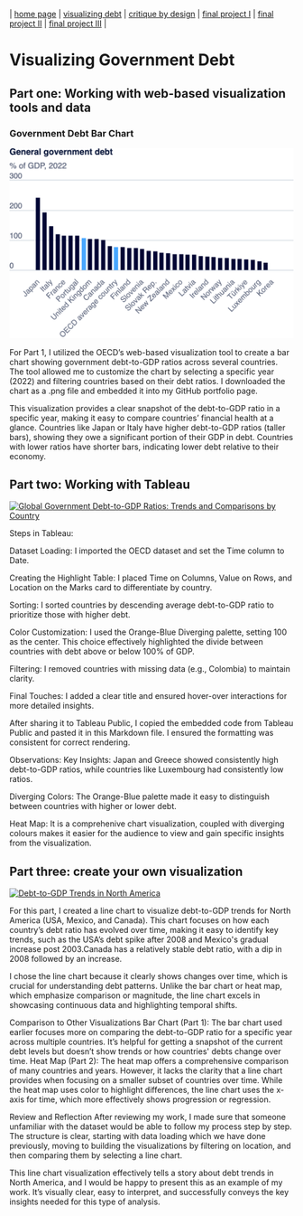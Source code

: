 | [home page](README.md) | [visualizing debt](visualizing-government-debt) | [critique by design](critique-by-design) | [final project I](final-project-part-one) | [final project II](final-project-part-two) | [final project III](final-project-part-three) |

# Visualizing Government Debt



## Part one: Working with web-based visualization tools and data

### Government Debt Bar Chart
![funny dog picture](export-2024-09-09T04_05_48.684Z.png)



For Part 1, I utilized the OECD’s web-based visualization tool to create a bar chart showing government debt-to-GDP ratios across several countries. The tool allowed me to customize the chart by selecting a specific year (2022) and filtering countries based on their debt ratios. I downloaded the chart as a .png file and embedded it into my GitHub portfolio page.

This visualization provides a clear snapshot of the debt-to-GDP ratio in a specific year, making it easy to compare countries’ financial health at a glance.
Countries like Japan or Italy have higher debt-to-GDP ratios (taller bars), showing they owe a significant portion of their GDP in debt.
Countries with lower ratios have shorter bars, indicating lower debt relative to their economy.



## Part two: Working with Tableau



<div class='tableauPlaceholder' id='viz1725875674202' style='position: relative'><noscript><a href='#'><img alt='Global Government Debt-to-GDP Ratios: Trends and Comparisons by Country ' src='https:&#47;&#47;public.tableau.com&#47;static&#47;images&#47;Gl&#47;GlobalGovernmentDebt-to-GDPRatiosTrendsandComparisonsbyCountry&#47;DataVisualizationofGovernmentDebtRatio&#47;1_rss.png' style='border: none' /></a></noscript><object class='tableauViz'  style='display:none;'><param name='host_url' value='https%3A%2F%2Fpublic.tableau.com%2F' /> <param name='embed_code_version' value='3' /> <param name='site_root' value='' /><param name='name' value='GlobalGovernmentDebt-to-GDPRatiosTrendsandComparisonsbyCountry&#47;DataVisualizationofGovernmentDebtRatio' /><param name='tabs' value='no' /><param name='toolbar' value='yes' /><param name='static_image' value='https:&#47;&#47;public.tableau.com&#47;static&#47;images&#47;Gl&#47;GlobalGovernmentDebt-to-GDPRatiosTrendsandComparisonsbyCountry&#47;DataVisualizationofGovernmentDebtRatio&#47;1.png' /> <param name='animate_transition' value='yes' /><param name='display_static_image' value='yes' /><param name='display_spinner' value='yes' /><param name='display_overlay' value='yes' /><param name='display_count' value='yes' /><param name='language' value='en-US' /><param name='filter' value='publish=yes' /></object></div>
<script type='text/javascript'>                    
    var divElement = document.getElementById('viz1725875674202');                    
    var vizElement = divElement.getElementsByTagName('object')[0];                    
    vizElement.style.width='100%';vizElement.style.height=(divElement.offsetWidth*0.75)+'px';                    
    var scriptElement = document.createElement('script');                    
    scriptElement.src = 'https://public.tableau.com/javascripts/api/viz_v1.js';                    
    vizElement.parentNode.insertBefore(scriptElement, vizElement);                
</script>














Steps in Tableau:

Dataset Loading: I imported the OECD dataset and set the Time column to Date.

Creating the Highlight Table: I placed Time on Columns, Value on Rows, and Location on the Marks card to differentiate by country.

Sorting: I sorted countries by descending average debt-to-GDP ratio to prioritize those with higher debt.

Color Customization: I used the Orange-Blue Diverging palette, setting 100 as the center. This choice effectively highlighted the divide between countries with debt above or below 100% of GDP.

Filtering: I removed countries with missing data (e.g., Colombia) to maintain clarity.

Final Touches: I added a clear title and ensured hover-over interactions for more detailed insights.

After sharing it to Tableau Public, I copied the embedded code from Tableau Public and pasted it in this Markdown file. I ensured the formatting was consistent for correct rendering. 

Observations:
Key Insights: Japan and Greece showed consistently high debt-to-GDP ratios, while countries like Luxembourg had consistently low ratios.

Diverging Colors: The Orange-Blue palette made it easy to distinguish between countries with higher or lower debt. 

Heat Map: It is a comprehenive chart visualization, coupled with diverging colours makes it easier for the audience to view and gain specific insights from the visualization. 


## Part three: create your own visualization



<div class='tableauPlaceholder' id='viz1725850766722' style='position: relative'><noscript><a href='#'><img alt='Debt-to-GDP Trends in North America ' src='https:&#47;&#47;public.tableau.com&#47;static&#47;images&#47;De&#47;Debt-to-GDPTrendsinNorthAmerica&#47;Debt-to-GDPTrendsinNorthAmerica&#47;1_rss.png' style='border: none' /></a></noscript><object class='tableauViz'  style='display:none;'><param name='host_url' value='https%3A%2F%2Fpublic.tableau.com%2F' /> <param name='embed_code_version' value='3' /> <param name='site_root' value='' /><param name='name' value='Debt-to-GDPTrendsinNorthAmerica&#47;Debt-to-GDPTrendsinNorthAmerica' /><param name='tabs' value='no' /><param name='toolbar' value='yes' /><param name='static_image' value='https:&#47;&#47;public.tableau.com&#47;static&#47;images&#47;De&#47;Debt-to-GDPTrendsinNorthAmerica&#47;Debt-to-GDPTrendsinNorthAmerica&#47;1.png' /> <param name='animate_transition' value='yes' /><param name='display_static_image' value='yes' /><param name='display_spinner' value='yes' /><param name='display_overlay' value='yes' /><param name='display_count' value='yes' /><param name='language' value='en-US' /><param name='filter' value='publish=yes' /></object></div>                
<script type='text/javascript'>                    
    var divElement = document.getElementById('viz1725850766722');                    
    var vizElement = divElement.getElementsByTagName('object')[0];                    
    vizElement.style.width='100%';vizElement.style.height=(divElement.offsetWidth*0.75)+'px';                    
    var scriptElement = document.createElement('script');                    
    scriptElement.src = 'https://public.tableau.com/javascripts/api/viz_v1.js';                    
    vizElement.parentNode.insertBefore(scriptElement, vizElement);                
</script>




For this part, I created a line chart to visualize debt-to-GDP trends for North America (USA, Mexico, and Canada). This chart focuses on how each country’s debt ratio has evolved over time, making it easy to identify key trends, such as the USA’s debt spike after 2008 and Mexico's gradual increase post 2003.Canada has a relatively stable debt ratio, with a dip in 2008 followed by an increase.

I chose the line chart because it clearly shows changes over time, which is crucial for understanding debt patterns. Unlike the bar chart or heat map, which emphasize comparison or magnitude, the line chart excels in showcasing continuous data and highlighting temporal shifts.

Comparison to Other Visualizations
Bar Chart (Part 1): The bar chart used earlier focuses more on comparing the debt-to-GDP ratio for a specific year across multiple countries. It’s helpful for getting a snapshot of the current debt levels but doesn’t show trends or how countries' debts change over time.
Heat Map (Part 2): The heat map offers a comprehensive comparison of many countries and years. However, it lacks the clarity that a line chart provides when focusing on a smaller subset of countries over time. While the heat map uses color to highlight differences, the line chart uses the x-axis for time, which more effectively shows progression or regression.

Review and Reflection
After reviewing my work, I made sure that someone unfamiliar with the dataset would be able to follow my process step by step. The structure is clear, starting with data loading which we have done previously, moving to building the visualizations by filtering on location, and then comparing them by selecting a line chart. 

This line chart visualization effectively tells a story about debt trends in North America, and I would be happy to present this as an example of my work. It’s visually clear, easy to interpret, and successfully conveys the key insights needed for this type of analysis.




